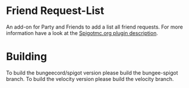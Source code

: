 # Friend Request-List
An add-on for Party and Friends to add a list all friend requests. For more information have a look at the [Spigotmc.org plugin description](https://www.spigotmc.org/resources/30323/). 
# Building
To build the bungeecord/spigot version please build the bungee-spigot branch. To build the velocity version please build the velocity branch.
